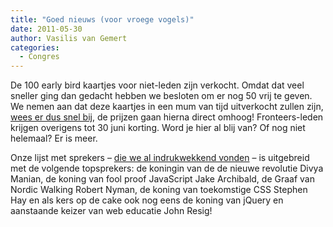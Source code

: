 ```yaml
---
title: "Goed nieuws (voor vroege vogels)"
date: 2011-05-30
author: Vasilis van Gemert
categories: 
  - Congres
---
```

De 100 early bird kaartjes voor niet-leden zijn verkocht. Omdat dat veel sneller ging dan gedacht hebben we besloten om er nog 50 vrij te geven. We nemen aan dat deze kaartjes in een mum van tijd uitverkocht zullen zijn, [wees er dus snel bij](http://fronteers.nl/congres/2011/tickets), de prijzen gaan hierna direct omhoog! Fronteers-leden krijgen overigens tot 30 juni korting. Word je hier al blij van? Of nog niet helemaal? Er is meer.



Onze lijst met sprekers – [die we al indrukwekkend vonden](/blog/2011/03/kaartverkoop-fronteers-2011-begonnen) – is uitgebreid met de volgende topsprekers: de koningin van de de nieuwe revolutie Divya Manian, de koning van fool proof JavaScript Jake Archibald, de Graaf van Nordic Walking Robert Nyman, de koning van toekomstige CSS Stephen Hay en als kers op de cake ook nog eens de koning van jQuery en aanstaande keizer van web educatie John Resig!
